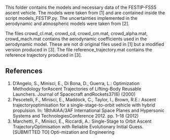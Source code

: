 This folder contains the models and necessary data of the FESTIP-FSS5 ascent vehicle. The models were taken from [1] and are contained inside the script models_FESTIP.py.
The uncertainties implemented in the aerodynamic and atmospheric models were taken from [2].

The files crowd_cl.mat, crowd_cd, crowd_cm.mat, crowd_alpha.mat, crowd_mach.mat contains the aerodynamic coefficients used in the aerodynamic model. These are not di original
files used in [1] but a modified version produced in [3]. The file reference_trajectory.mat contains the reference trajectory produced in [3].


## References
1. D’Angelo, S., Minisci, E., Di Bona, D., Guerra, L.: Optimization Methodology forAscent Trajectories of Lifting-Body Reusable Launchers. Journal of Spacecraft andRockets37(6) (2000)
2. Pescetelli, F., Minisci, E., Maddock, C., Taylor, I., Brown, R.E.: Ascent trajectoryoptimisation  for  a  single-stage-to-orbit  vehicle  with  hybrid  propulsion.  In:  18thAIAA/3AF International Space Planes and Hypersonic Systems and TechnologiesConference 2012. pp. 1–18 (2012)
3. Marchetti, F., Minisci, E., Riccardi, A.: Single-Stage to Orbit Ascent TrajectoryOptimisation with Reliable Evolutionary Initial Guess. [SUBMITTED TO] Opti-mization and Engineering

